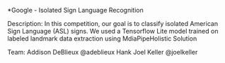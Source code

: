 *Google - Isolated Sign Language Recognition

Description:
In this competition, our goal is to classify isolated American Sign Language (ASL) signs. We used a Tensorflow Lite model trained on labeled landmark data extraction using MdiaPipeHolistic Solution

Team:
Addison DeBlieux @adeblieux
Hank
Joel Keller @joelkeller
